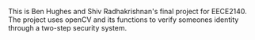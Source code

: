 This is Ben Hughes and Shiv Radhakrishnan's final project for EECE2140. The project uses openCV and its functions to verify someones identity through a two-step security system.

